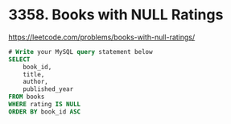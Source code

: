 # 3358. Books with NULL Ratings
https://leetcode.com/problems/books-with-null-ratings/

```sql
# Write your MySQL query statement below
SELECT 
    book_id, 
    title, 
    author, 
    published_year
FROM books
WHERE rating IS NULL
ORDER BY book_id ASC
```
